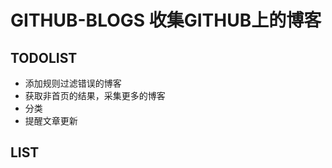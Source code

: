 GITHUB-BLOGS 收集GITHUB上的博客
===

TODOLIST
---

- 添加规则过滤错误的博客
- 获取非首页的结果，采集更多的博客
- 分类
- 提醒文章更新

LIST
---
